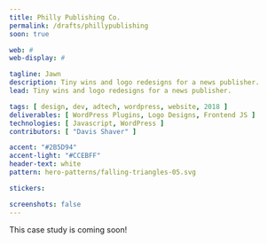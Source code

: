 ```yaml
---
title: Philly Publishing Co.
permalink: /drafts/phillypublishing
soon: true

web: #
web-display: #

tagline: Jawn
description: Tiny wins and logo redesigns for a news publisher.
lead: Tiny wins and logo redesigns for a news publisher.

tags: [ design, dev, adtech, wordpress, website, 2018 ]
deliverables: [ WordPress Plugins, Logo Designs, Frontend JS ]
technologies: [ Javascript, WordPress ]
contributors: [ "Davis Shaver" ]

accent: "#2B5D94"
accent-light: "#CCEBFF"
header-text: white
pattern: hero-patterns/falling-triangles-05.svg

stickers:

screenshots: false
---
```


This case study is coming soon!